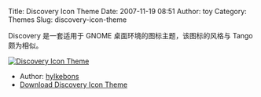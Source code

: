 Title: Discovery Icon Theme
Date: 2007-11-19 08:51
Author: toy
Category: Themes
Slug: discovery-icon-theme

Discovery 是一套适用于 GNOME 桌面环境的图标主题，该图标的风格与 Tango
颇为相似。

[![Discovery Icon
Theme](http://i.linuxtoy.org/i/2007/11/discovery-thumb.png)](http://i.linuxtoy.org/i/2007/11/discovery.png)

- Author: [hylkebons](http://bomahy.nl/hylke/blog/)  
- [Download Discovery Icon
Theme](http://bomahy.nl/hylke/blog/ubuntu-icon-theme/)
